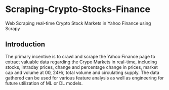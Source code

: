 # Scraping-Crypto-Stocks-Finance
Web Scraping real-time Crypto Stock Markets in Yahoo Finance using Scrapy

## Introduction
The primary incentive is to crawl and scrape the Yahoo Finance page to extract valuable data regarding the Crypo Markets in real-time, including stocks, intraday prices, change and percentage change in prices, market cap and volume at 00, 24Hr, total volume and circulating supply. The data gathered can be used for various feature analysis as well as engineering for future utilization of ML or DL models.

